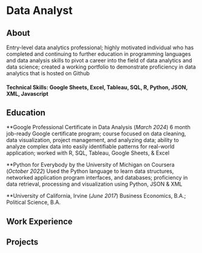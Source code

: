 # Data Analyst 

## About 
Entry-level data analytics professional; highly motivated individual who has completed and continuing to further education in programming languages and data analysis skills to pivot a career into the field of data analytics and data science; created a working portfolio to demonstrate proficiency in data analytics that is hosted on Github

#### Technical Skills: Google Sheets, Excel, Tableau, SQL, R, Python, JSON, XML, Javascript

## Education
**Google Professional Certificate in Data Analysis (_March 2024_) 
6 month job-ready Google certificate program; course focused on data cleaning, data visualization, project management, and analyzing data; ability to analyze complex data into easily identifiable patterns for real-world application; worked with R, SQL, Tableau, Google Sheets, & Excel  

**Python for Everybody by the University of Michigan on Coursera (_October 2022_)
Used the Python language to learn data structures, networked application program interfaces, and databases; proficiency in data retrieval, processing and visualization using Python, JSON & XML

**University of California, Irvine (_June 2017_)
Business Economics, B.A.; Political Science, B.A. 

## Work Experience 

## Projects 

